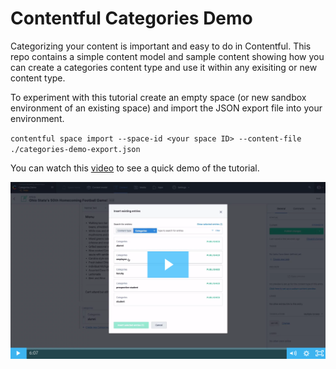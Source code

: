 # Contentful Categories Demo
Categorizing your content is important and easy to do in Contentful. This repo contains a simple content model and sample content showing how you can create a categories content type and use it within any exisiting or new content type.

To experiment with this tutorial create an empty space (or new sandbox environment of an existing space) and import the JSON export file into your environment. 

`contentful space import --space-id <your space ID> --content-file ./categories-demo-export.json`

You can watch this [video](https://contentful.wistia.com/medias/59k1p163ze) to see a quick demo of the tutorial.

![Video screenshot](./categories_demo_video.png)
